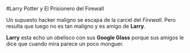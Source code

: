 #Larry Potter y El Prisionero del Firewall

Un supuesto hacker maligno se escapa de la carcel del *Firewall*.
Pero resulta que luego no es tan maligno y es amigo de **Larry**.

**Larry** esta echo un obelisco con sus **Google Glass** porque sus
amigos le dice que cuando mira parece un poco monguer.
